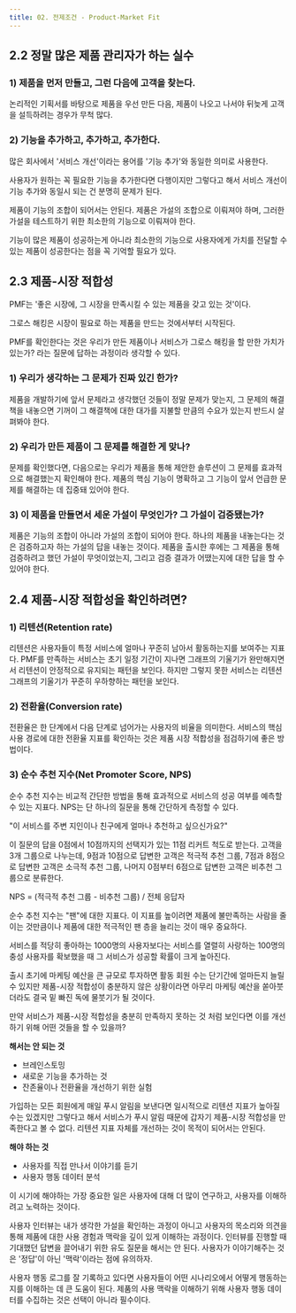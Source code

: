 ```yaml
---
title: 02. 전제조건 - Product-Market Fit
---
```


## 2.2 정말 많은 제품 관리자가 하는 실수

### 1) 제품을 먼저 만들고, 그런 다음에 고객을 찾는다.
논리적인 기획서를 바탕으로 제품을 우선 만든 다음, 제품이 나오고 나서야 뒤늦게 고객을 설득하려는 경우가 무척 많다.

### 2) 기능을 추가하고, 추가하고, 추가한다.

많은 회사에서 '서비스 개선'이라는 용어를 '기능 추가'와 동일한 의미로 사용한다.

사용자가 원하는 꼭 필요한 기능을 추가한다면 다행이지만 그렇다고 해서 서비스 개선이 기능 추가와 동일시 되는 건 분명히 문제가 된다.

제품이 기능의 조합이 되어서는 안된다. 제품은 가설의 조합으로 이뤄져야 하며, 그러한 가설을 테스트하기 위한 최소한의 기능으로 이뤄져야 한다.

기능이 많은 제품이 성공하는게 아니라 최소한의 기능으로 사용자에게 가치를 전달할 수 있는 제품이 성공한다는 점을 꼭 기억할 필요가 있다.

## 2.3 제품-시장 적합성

PMF는 '좋은 시장에, 그 시장을 만족시킬 수 있는 제품을 갖고 있는 것'이다.

그로스 해킹은 시장이 필요로 하는 제품을 만드는 것에서부터 시작된다.

PMF를 확인한다는 것은 우리가 만든 제품이나 서비스가 그로스 해킹을 할 만한 가치가 있는가? 라는 질문에 답하는 과정이라 생각할 수 있다.

### 1) 우리가 생각하는 그 문제가 진짜 있긴 한가?
제품을 개발하기에 앞서 문제라고 생각했던 것들이 정말 문제가 맞는지, 그 문제의 해결책을 내놓으면 기꺼이 그 해결책에 대한 대가를 지불할 만큼의 수요가 있는지 반드시 살펴봐야 한다.

### 2) 우리가 만든 제품이 그 문제를 해결한 게 맞나?
문제를 확인했다면, 다음으로는 우리가 제품을 통해 제안한 솔루션이 그 문제를 효과적으로 해결했는지 확인해야 한다. 제품의 핵심 기능이 명확하고 그 기능이 앞서 언급한 문제를 해결하는 데 집중돼 있어야 한다.

### 3) 이 제품을 만들면서 세운 가설이 무엇인가? 그 가설이 검증됐는가?
제품은 기능의 조합이 아니라 가설의 조합이 되어야 한다. 하나의 제품을 내놓는다는 것은 검증하고자 하는 가설의 답을 내놓는 것이다. 제품을 출시한 후에는 그 제품을 통해 검증하려고 했던 가설이 무엇이었는지, 그리고 검증 결과가 어땠는지에 대한 답을 할 수 있어야 한다.

## 2.4 제품-시장 적합성을 확인하려면?
### 1) 리텐션(Retention rate)
리텐션은 사용자들이 특정 서비스에 얼마나 꾸준히 남아서 활동하는지를 보여주는 지표다. PMF를 만족하는 서비스는 초기 일정 기간이 지나면 그래프의 기울기가 완만해지면서 리텐션이 안정적으로 유지되는 패턴을 보인다. 하지만 그렇지 못한 서비스는 리텐션 그래프의 기울기가 꾸준히 우하향하는 패턴을 보인다.

### 2) 전환율(Conversion rate)
전환율은 한 단계에서 다음 단계로 넘어가는 사용자의 비율을 의미한다. 서비스의 핵심 사용 경로에 대한 전환율 지표를 확인하는 것은 제품 시장 적합성을 점검하기에 좋은 방법이다.

### 3) 순수 추천 지수(Net Promoter Score, NPS)
순수 추천 지수는 비교적 간단한 방법을 통해 효과적으로 서비스의 성공 여부를 예측할 수 있는 지표다. NPS는 단 하나의 질문을 통해 간단하게 측정할 수 있다.

"이 서비스를 주변 지인이나 친구에게 얼마나 추천하고 싶으신가요?"

이 질문의 답을 0점에서 10점까지의 선택지가 있는 11점 리커트 척도로 받는다. 고객을 3개 그룹으로 나누는데, 9점과 10점으로 답변한 고객은 적극적 추천 그룹, 7점과 8점으로 답변한 고객은 소극적 추천 그룹, 나머지 0점부터 6점으로 답변한 고객은 비추천 그룹으로 분류한다.

NPS = (적극적 추천 그룹 - 비추천 그룹) / 전체 응답자

순수 추천 지수는 "팬"에 대한 지표다. 이 지표를 높이려면 제품에 불만족하는 사람을 줄이는 것만큼이나 제품에 대한 적극적인 팬 층을 늘리는 것이 매우 중요하다.

서비스를 적당히 좋아하는 1000명의 사용자보다는 서비스를 열렬히 사랑하는 100명의 충성 사용자를 확보했을 때 그 서비스가 성공할 확률이 크게 높아진다.

출시 초기에 마케팅 예산을 큰 규모로 투자하면 활동 회원 수는 단기간에 얼마든지 늘릴 수 있지만 제품-시장 적합성이 충분하지 않은 상황이라면 아무리 마케팅 예산을 쏟아붓더라도 결국 밑 빠진 독에 물붓기가 될 것이다.

만약 서비스가 제품-시장 적합성을 충분히 만족하지 못하는 것 처럼 보인다면 이를 개선하기 위해 어떤 것들을 할 수 있을까?

**해서는 안 되는 것**
- 브레인스토밍
- 새로운 기능을 추가하는 것
- 잔존율이나 전환율을 개선하기 위한 실험

가입하는 모든 회원에게 매일 푸시 알림을 보낸다면 일시적으로 리텐션 지표가 높아질 수는 있겠지만 그렇다고 해서 서비스가 푸시 알림 때문에 갑자기 제품-시장 적합성을 만족한다고 볼 수 없다. 리텐션 지표 자체를 개선하는 것이 목적이 되어서는 안된다.

**해야 하는 것**
- 사용자를 직접 만나서 이야기를 듣기
- 사용자 행동 데이터 분석

이 시기에 해야하는 가장 중요한 일은 사용자에 대해 더 많이 연구하고, 사용자를 이해하려고 노력하는 것이다.

사용자 인터뷰는 내가 생각한 가설을 확인하는 과정이 아니고 사용자의 목소리와 의견을 통해 제품에 대한 사용 경험과 맥락을 깊이 있게 이해하는 과정이다. 인터뷰를 진행할 때 기대했던 답변을 끌어내기 위한 유도 질문을 해서는 안 된다. 사용자가 이야기해주는 것은 '정답'이 아닌 '맥락'이라는 점에 유의하자.

사용자 행동 로그를 잘 기록하고 있다면 사용자들이 어떤 시나리오에서 어떻게 행동하는지를 이해하는 데 큰 도움이 된다. 제품의 사용 맥락을 이해하기 위해 사용자 행동 데이터를 수집하는 것은 선택이 아니라 필수이다.